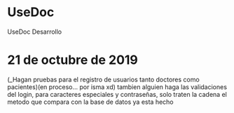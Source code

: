 # UseDoc
 UseDoc Desarrollo

# 21 de octubre de 2019
 (_Hagan pruebas para el registro de usuarios tanto doctores como pacientes)(en proceso... por isma xd)
 tambien alguien haga las validaciones del login, para caracteres especiales y contraseñas, solo traten la cadena el metodo que compara con la base de datos ya esta hecho 
 

